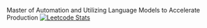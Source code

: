 Master of Automation and Utilizing Language Models to Accelerate Production
[![Leetcode Stats](https://leetcard.jacoblin.cool/leetcode?username=AndrewDupere)](https://leetcode.com/AndrewDupere/)

